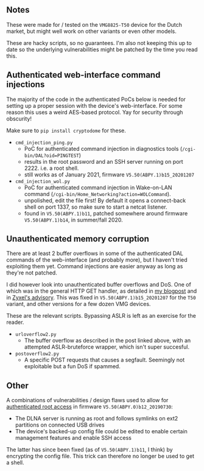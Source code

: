 ## Notes
These were made for / tested on the `VMG8825-T50` device for the Dutch market, but might well work on other variants or even other models.

These are hacky scripts, so no guarantees. I'm also not keeping this up to date so the underlying vulnerabilities might be patched by the time you read this.

## Authenticated web-interface command injections 
The majority of the code in the authenticated PoCs below is needed for setting up a proper session with the device's web-interface. For some reason this uses a weird AES-based protocol. Yay for security through obscurity!

Make sure to `pip install cryptodome` for these.

- `cmd_injection_ping.py`
	- PoC for authenticated command injection in diagnostics tools (`/cgi-bin/DAL?oid=PINGTEST`)
	- results in the root password and an SSH server running on port 2222. i.e. a root shell.
	- still works as of January 2021, firmware `V5.50(ABPY.1)b15_20201207` 
- `cmd_injection_wol.py`
	- PoC for authenticated command injection in Wake-on-LAN command (`/cgi-bin/Home_Networking?action=WOLCommand`).
	- unpolished, edit the file first! By default it opens a connect-back shell on port 1337, so make sure to start a netcat listener.
	- found in `V5.50(ABPY.1)b11`, patched somewhere around firmware `V5.50(ABPY.1)b14`, in summer/fall 2020.


## Unauthenticated memory corruption
There are at least 2 buffer overflows in some of the authenticated DAL commands of the web-interface (and probably more), but I haven't tried exploiting them yet. Command injections are easier anyway as long as they're not patched.

I did however look into unauthenticated buffer overflows and DoS. One of which was in the general HTTP GET handler, as detailed in [my blogpost](https://th0mas.nl/2020/11/17/exploiting-a-stack-based-buffer-overflow-in-practice/) and in [Zyxel's advisory](https://www.zyxel.com/support/Zyxel-security-advisory-for-remote-code-execution-and-denial-of-service-vulnerabilities-of-CPE.shtml). This was fixed in `V5.50(ABPY.1)b15_20201207` for the `T50` variant, and other versions for a few dozen VMG devices.

These are the relevant scripts. Bypassing ASLR is left as an exercise for the reader.

- `urloverflow2.py`
	- The buffer overflow as described in the post linked above, with an attempted ASLR-bruteforce wrapper, which isn't super succesful.
- `postoverflow2.py`
	- A specific POST requests that causes a segfault. Seemingly not exploitable but a fun DoS if spammed.


## Other

A combinations of vulnerabilities / design flaws used to allow for [authenticated root access](https://th0mas.nl/2020/03/26/getting-root-on-a-zyxel-vmg8825-t50-router/) in firmware `V5.50(ABPY.0)b12_20190730`:
- The DLNA server is running as root and follows symlinks on ext2 partitions on connected USB drives
- The device's backed-up config file could be edited to enable certain management features and enable SSH access

The latter has since been fixed (as of `V5.50(ABPY.1)b11`, I think) by encrypting the config file. This trick can therefore no longer be used to get a shell.